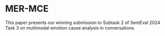 # MER-MCE
This paper presents our winning submission to Subtask 2 of SemEval 2024 Task 3 on multimodal emotion cause analysis in conversations.
